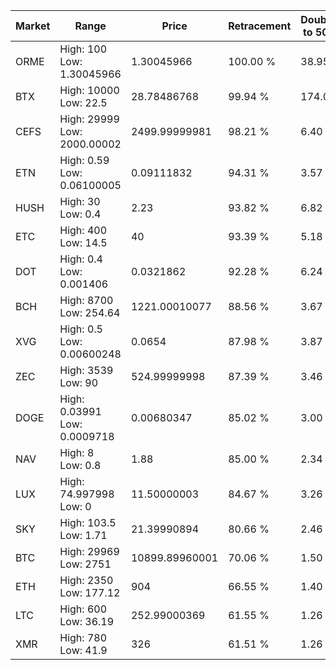 | Market | Range | Price| Retracement | Doubles to 50% |
| --- | --- | --- | --- | --- |
| ORME | High: 100<br />Low: 1.30045966 | 1.30045966 | 100.00 % | 38.95 |
| BTX | High: 10000<br />Low: 22.5 | 28.78486768 | 99.94 % | 174.09 |
| CEFS | High: 29999<br />Low: 2000.00002 | 2499.99999981 | 98.21 % | 6.40 |
| ETN | High: 0.59<br />Low: 0.06100005 | 0.09111832 | 94.31 % | 3.57 |
| HUSH | High: 30<br />Low: 0.4 | 2.23 | 93.82 % | 6.82 |
| ETC | High: 400<br />Low: 14.5 | 40 | 93.39 % | 5.18 |
| DOT | High: 0.4<br />Low: 0.001406 | 0.0321862 | 92.28 % | 6.24 |
| BCH | High: 8700<br />Low: 254.64 | 1221.00010077 | 88.56 % | 3.67 |
| XVG | High: 0.5<br />Low: 0.00600248 | 0.0654 | 87.98 % | 3.87 |
| ZEC | High: 3539<br />Low: 90 | 524.99999998 | 87.39 % | 3.46 |
| DOGE | High: 0.03991<br />Low: 0.0009718 | 0.00680347 | 85.02 % | 3.00 |
| NAV | High: 8<br />Low: 0.8 | 1.88 | 85.00 % | 2.34 |
| LUX | High: 74.997998<br />Low: 0 | 11.50000003 | 84.67 % | 3.26 |
| SKY | High: 103.5<br />Low: 1.71 | 21.39990894 | 80.66 % | 2.46 |
| BTC | High: 29969<br />Low: 2751 | 10899.89960001 | 70.06 % | 1.50 |
| ETH | High: 2350<br />Low: 177.12 | 904 | 66.55 % | 1.40 |
| LTC | High: 600<br />Low: 36.19 | 252.99000369 | 61.55 % | 1.26 |
| XMR | High: 780<br />Low: 41.9 | 326 | 61.51 % | 1.26 |
